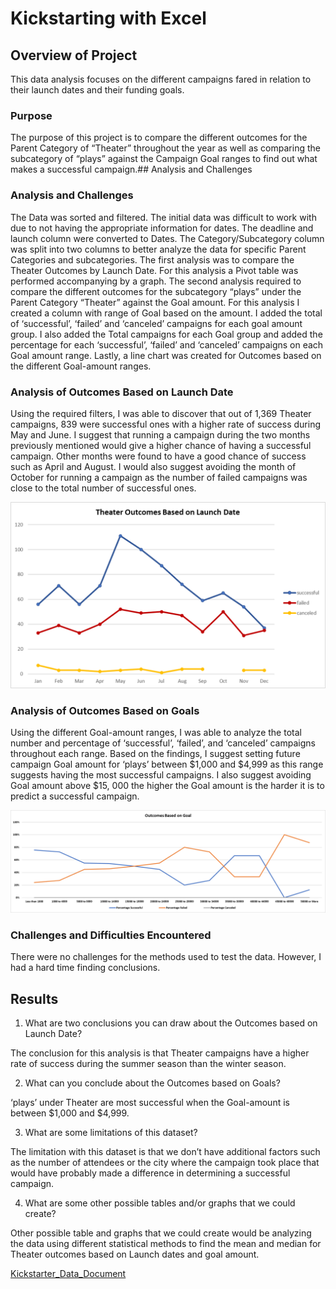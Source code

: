 # Kickstarting with Excel

## Overview of Project
This data analysis focuses on the different campaigns fared in relation to their launch dates and their funding goals. 

### Purpose
The purpose of this project is to compare the different outcomes for the Parent Category of “Theater” throughout the year as well as comparing the subcategory of “plays” against the Campaign Goal ranges to find out what makes a successful campaign.## Analysis and Challenges

### Analysis and Challenges
The Data was sorted and filtered. The initial data was difficult to work with due to not having the appropriate information for dates. The deadline and launch column were converted to Dates. The Category/Subcategory column was split into two columns to better analyze the data for specific Parent Categories and subcategories.
The first analysis was to compare the Theater Outcomes by Launch Date. For this analysis a Pivot table was performed accompanying by a graph.
The second analysis required to compare the different outcomes for the subcategory “plays” under the Parent Category “Theater” against the Goal amount. For this analysis I created a column with range of Goal based on the amount. I added the total of ‘successful’, ‘failed’ and ‘canceled’ campaigns for each goal amount group. I also added the Total campaigns for each Goal group and added the percentage for each ‘successful’, ‘failed’ and ‘canceled’ campaigns on each Goal amount range. Lastly, a line chart was created for Outcomes based on the different Goal-amount ranges. 
### Analysis of Outcomes Based on Launch Date

Using the required filters, I was able to discover that out of 1,369 Theater campaigns, 839 were successful ones with a higher rate of success during May and June. I suggest that running a campaign during the two months previously mentioned would give a higher chance of having a successful campaign. Other months were found to have a good chance of success such as April and August. I would also suggest avoiding the month of October for running a campaign as the number of failed campaigns was close to the total number of successful ones. 

![](https://github.com/nadiezhdamhb/Kickstarter-Challenge-Analysis/blob/main/Theater_Outcomes_vs_Launch.png)

### Analysis of Outcomes Based on Goals

Using the different Goal-amount ranges, I was able to analyze the total number and percentage of ‘successful’, ‘failed’, and ‘canceled’ campaigns throughout each range. Based on the findings, I suggest setting future campaign Goal amount for ‘plays’ between $1,000 and $4,999 as this range suggests having the most successful campaigns. I also suggest avoiding Goal amount above $15, 000 the higher the Goal amount is the harder it is to predict a successful campaign. 


![](https://github.com/nadiezhdamhb/Kickstarter-Challenge-Analysis/blob/main/Outcomes_vs_Goals.png)

### Challenges and Difficulties Encountered

There were no challenges for the methods used to test the data. However, I had a hard time finding conclusions.

## Results
1. What are two conclusions you can draw about the Outcomes based on Launch Date?

The conclusion for this analysis is that Theater campaigns have a higher rate of success during the summer season than the winter season. 

2. What can you conclude about the Outcomes based on Goals?

‘plays’ under Theater are most successful when the Goal-amount is between $1,000 and $4,999. 

3. What are some limitations of this dataset?

The limitation with this dataset is that we don’t have additional factors such as the number of attendees or the city where the campaign took place that would have probably made a difference in determining a successful campaign.

4. What are some other possible tables and/or graphs that we could create?

Other possible table and graphs that we could create would be analyzing the data using different statistical methods to find the mean and median for Theater outcomes based on Launch dates and goal amount. 

[Kickstarter_Data_Document](https://github.com/nadiezhdamhb/Kickstarter-Challenge-Analysis/blob/main/Kickstarter_Challenge.xlsx)
